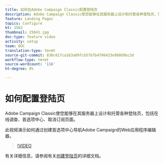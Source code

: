 ```yaml
---
title: 如何在Adobe Campaign Classic配置登陆页
description: Adobe Campaign Classic使您能够在其服务器上设计和托管各种登陆页，包括在线调查、首选项中心、取消订阅页面。 此视频演示如何通过创建首选项中心导航Adobe Campaign的Web应用程序编辑器。
feature: Landing Pages
topics: Configure
kt: 1562
thumbnail: 25041.jpg
doc-type: feature video
activity: setup
team: DOC
translation-type: tm+mt
source-git-commit: 838c617ca163a09fcb57b7b4706433e98869bc3d
workflow-type: tm+mt
source-wordcount: '116'
ht-degree: 0%

---
```



# 如何配置登陆页

Adobe Campaign Classic使您能够在其服务器上设计和托管各种登陆页，包括在线调查、首选项中心、取消订阅页面。

此视频演示如何通过创建首选项中心导航Adobe Campaign的Web应用程序编辑器。

>[!VIDEO](https://video.tv.adobe.com/v/25041?quality=12)

有关详细信息，请参阅有关[创建登陆页](https://docs.adobe.com/content/help/en/campaign-classic/using/designing-content/editing-html-content/creating-a-landing-page.html)的详细文档。
